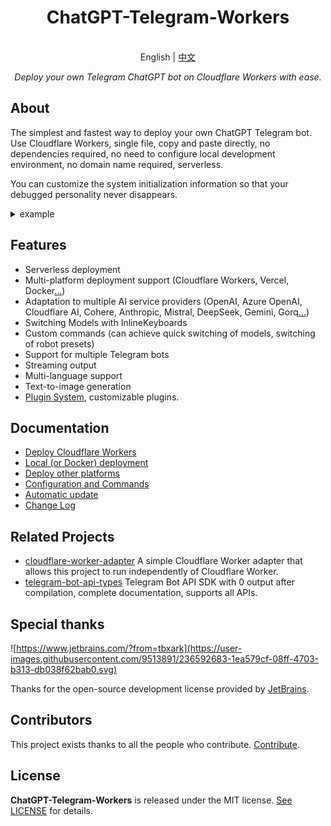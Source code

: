 
<h1 align="center">
ChatGPT-Telegram-Workers
</h1>

<p align="center">
    <br> English | <a href="README_CN.md">中文</a>
</p>
<p align="center">
    <em>Deploy your own Telegram ChatGPT bot on Cloudflare Workers with ease.</em>
</p>


## About

The simplest and fastest way to deploy your own ChatGPT Telegram bot. Use Cloudflare Workers, single file, copy and paste directly, no dependencies required, no need to configure local development environment, no domain name required, serverless.

You can customize the system initialization information so that your debugged personality never disappears.

<details>
<summary>example</summary>
<img style="max-width: 600px;" alt="image" src="./doc/demo.png">
</details>


## Features

- Serverless deployment
- Multi-platform deployment support (Cloudflare Workers, Vercel, Docker[...](doc/en/PLATFORM.md))
- Adaptation to multiple AI service providers (OpenAI, Azure OpenAI, Cloudflare AI, Cohere, Anthropic, Mistral, DeepSeek, Gemini, Gorq[...](doc/en/CONFIG.md))
- Switching Models with InlineKeyboards
- Custom commands (can achieve quick switching of models, switching of robot presets)
- Support for multiple Telegram bots
- Streaming output
- Multi-language support
- Text-to-image generation
- [Plugin System](doc/en/PLUGINS.md), customizable plugins.


## Documentation

- [Deploy Cloudflare Workers](./doc/en/DEPLOY.md)
- [Local (or Docker) deployment](./doc/en/LOCAL.md)
- [Deploy other platforms](./doc/en/PLATFORM.md)
- [Configuration and Commands](./doc/en/CONFIG.md)
- [Automatic update](./doc/en/ACTION.md)
- [Change Log](./doc/en/CHANGELOG.md)


## Related Projects

- [cloudflare-worker-adapter](https://github.com/TBXark/cloudflare-worker-adapter)  A simple Cloudflare Worker adapter that allows this project to run independently of Cloudflare Worker.
- [telegram-bot-api-types](https://github.com/TBXark/telegram-bot-api-types)  Telegram Bot API SDK with 0 output after compilation, complete documentation, supports all APIs.


## Special thanks

![https://www.jetbrains.com/?from=tbxark](https://user-images.githubusercontent.com/9513891/236592683-1ea579cf-08ff-4703-b313-db038f62bab0.svg)

Thanks for the open-source development license provided by [JetBrains](https://www.jetbrains.com/?from=tbxark).


## Contributors

This project exists thanks to all the people who contribute. [Contribute](https://github.com/tbxark/ChatGPT-Telegram-Workers/graphs/contributors).


## License

**ChatGPT-Telegram-Workers** is released under the MIT license. [See LICENSE](LICENSE) for details.
